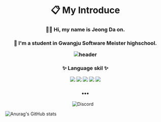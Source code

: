 <h1 align="center"> 📋 My Introduce</h1>
<h3 align="center">  👋🏻 Hi, my name is Jeong Da on.
<h3 align="center">  🏫 I'm a student in Gwangju Software Meister highschool.

![header](https://capsule-render.vercel.app/api?type=wave&color=auto&height=300&section=header&text=Jeongdaon&fontSize=90)
  
  <h3 align="center">✨ Language skil ✨ </h3>
 <p align="center">

<img src="https://img.shields.io/badge/Android Studio-5FEE9E?style=flat-square&logo=AndroidStudio&logoColor=white"/> 
<img src="https://img.shields.io/badge/Android-5CE75C?style=flat-square&logo=Android&logoColor=white"/> 
<img src="https://img.shields.io/badge/Kotlin-57E9E1?style=flat-square&logo=Kotlin&logoColor=white"/> 
<img src="https://img.shields.io/badge/c-96D5D7?style=flat-square&logo=c&logoColor=white"/></a> 
<img src="https://img.shields.io/badge/python-B0F7FF?style=flat-square&logo=python&logoColor=white"/>
</p>
<h3 align="center">•••</h3>
<p align="center" align="right">
<img alt="Discord" src="https://img.shields.io/badge/다온2635-%237289DA.svg?style=for-thebadge&logo=discord&logoColor=white"/>
  &nbsp;&nbsp;&nbsp;
  <p align="center" align="right">
  
    
![Anurag's GitHub stats](https://github-readme-stats.vercel.app/api?username=daon1213&&show_icons=true&theme=default)


<!--
**daon1213/daon1213** is a ✨ _special_ ✨ repository because its `README.md` (this file) appears on your GitHub profile.

Here are some ideas to get you started:

- 🔭 I’m currently working on ...
- 🌱 I’m currently learning ...
- 👯 I’m looking to collaborate on ...
- 🤔 I’m looking for help with ...
- 💬 Ask me about ...
- 📫 How to reach me: ...
- 😄 Pronouns: ...
- ⚡ Fun fact: ...
-->
